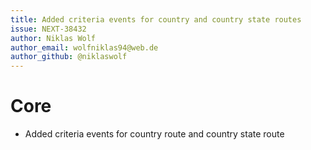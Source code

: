 ```yaml
---
title: Added criteria events for country and country state routes
issue: NEXT-38432
author: Niklas Wolf
author_email: wolfniklas94@web.de
author_github: @niklaswolf
---
```

# Core
* Added criteria events for country route and country state route
